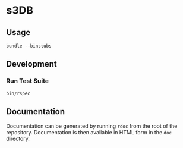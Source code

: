 # s3DB

## Usage

```
bundle --binstubs
```

## Development

### Run Test Suite

```
bin/rspec
```

## Documentation

Documentation can be generated by running `rdoc` from the root of the
repository. Documentation is then available in HTML form in the `doc`
directory.

